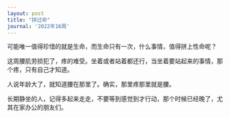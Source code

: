 ```yaml
---
layout: post
title: "拼过命"
journal: '2022年16周'
---
```


可能唯一值得珍惜的就是生命，而生命只有一次，什么事情，值得拼上性命呢？

这周腰肌劳损犯了，疼的难受。坐着或者站着都还行，当坐着要站起来的事情，那个疼，只有自己才知道。

人说年龄大了，就知道腰在那里了。确实，那里疼那里就是腰。

长期静坐的人，记得多起来走走，不要等到感觉到才行动，那个时候已经晚了，尤其在家办公的朋友们。
